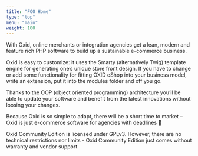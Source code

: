 ```yaml
---
title: "FOO Home"
type: "top"
menu: "main"
weight: 100
---
```


With Oxid, online merchants or integration agencies get a lean, modern and feature rich PHP software to build up a sustainable e-commerce business.

Oxid is easy to customize: it uses the Smarty (alternatively Twig) template engine for generating one’s unique store front design. If you have to change or add some functionality for fitting OXID eShop into your business model, write an extension, put it into the modules folder and off you go.

Thanks to the OOP (object oriented programming) architecture you’ll be able to update your software and benefit from the latest innovations without loosing your changes.

Because Oxid is so simple to adapt, there will be a short time to market – Oxid is just e-commerce software for agencies with deadlines 🙂

Oxid Community Edition is licensed under GPLv3. However, there are no technical restrictions nor limits - Oxid Community Edition just comes without warranty and vendor support
